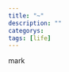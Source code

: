```yaml
---
title: "~"
description: ""
categorys: 
tags: [life]
---
```


mark
<div style="display: none;">
唉，忧桑的日子，可是人为什么要因为外在而或喜或悲，不以物喜，不以己悲。

现在能给，能付出的太少，谁会在意我多一点呢？

渴望和人沟通，社交，一个人过一天像过一年。。。刚听的歌词，唉，单身也没啥不好的，只是缺少了人诉说。

继续写自己的代码，想这么多干什么！
</div>
